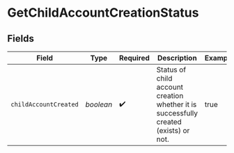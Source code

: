 # GetChildAccountCreationStatus


## Fields

| Field                                                                                | Type                                                                                 | Required                                                                             | Description                                                                          | Example                                                                              |
| ------------------------------------------------------------------------------------ | ------------------------------------------------------------------------------------ | ------------------------------------------------------------------------------------ | ------------------------------------------------------------------------------------ | ------------------------------------------------------------------------------------ |
| `childAccountCreated`                                                                | *boolean*                                                                            | :heavy_check_mark:                                                                   | Status of child account creation whether it is successfully created (exists) or not. | true                                                                                 |